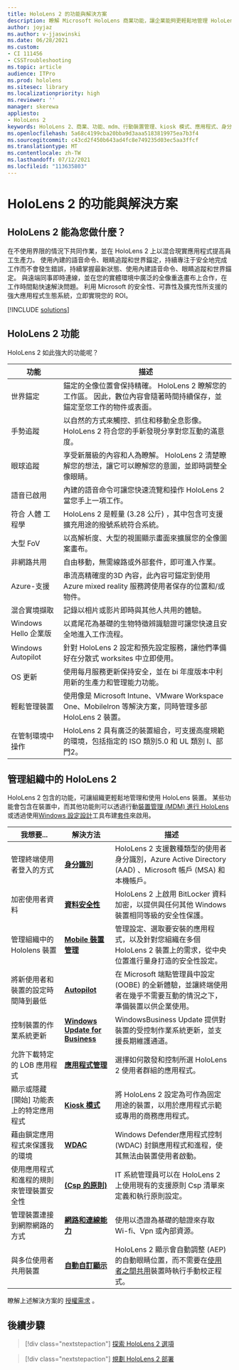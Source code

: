```yaml
---
title: HoloLens 2 的功能與解決方案
description: 瞭解 Microsoft HoloLens 商業功能，讓企業能夠更輕鬆地管理 HoloLens 裝置。
author: joyjaz
ms.author: v-jjaswinski
ms.date: 06/28/2021
ms.custom:
- CI 111456
- CSSTroubleshooting
ms.topic: article
audience: ITPro
ms.prod: hololens
ms.sitesec: library
ms.localizationpriority: high
ms.reviewer: ''
manager: skerewa
appliesto:
- HoloLens 2
keywords: HoloLens 2、商業、功能、mdm、行動裝置管理、kiosk 模式、應用程式、身分識別、Bitlocker、鳶尾花、Windows Hello、Azure 支援、Autopilot、混合現實、WDAC
ms.openlocfilehash: 5a68c4199cba20bba9d3aaa5183819975ea7b3f4
ms.sourcegitcommit: c43cd2f450b643ad4fc8e749235d03ec5aa3ffcf
ms.translationtype: MT
ms.contentlocale: zh-TW
ms.lasthandoff: 07/12/2021
ms.locfileid: "113635803"
---
```

# <a name="hololens-2-capabilities-and-solutions"></a>HoloLens 2 的功能與解決方案

## <a name="what-can-hololens-2-do-for-you"></a>HoloLens 2 能為您做什麼？

在不使用界限的情況下共同作業，並在 HoloLens 2 上以混合現實應用程式提高員工生產力。 使用內建的語音命令、眼睛追蹤和世界錨定，持續專注于安全地完成工作而不會發生錯誤，持續掌握最新狀態、使用內建語音命令、眼睛追蹤和世界錨定。 與遠端同事即時連線，並在您的實體環境中廣泛的全像重迭畫布上合作，在工作時間點快速解決問題。 利用 Microsoft 的安全性、可靠性及擴充性所支援的強大應用程式生態系統，立即實現您的 ROI。  

[!INCLUDE [solutions](includes/hlsolutions.md)]

## <a name="hololens-2-capabilities"></a>HoloLens 2 功能

HoloLens 2 如此強大的功能呢？

| 功能 | 描述 |
|---------|-------------|
| 世界錨定 | 錨定的全像位置會保持精確。 HoloLens 2 瞭解您的工作區。 因此，數位內容會隨著時間持續保存，並錨定至您工作的物件或表面。 |
| 手勢追蹤 | 以自然的方式來觸控、抓住和移動全息影像。 HoloLens 2 符合您的手新發現分享對您互動的滿意度。 |
| 眼球追蹤 | 享受新層級的內容和人為瞭解。 HoloLens 2 清楚瞭解您的想法，讓它可以瞭解您的意圖，並即時調整全像眼睛。 |
| 語音已啟用 | 內建的語音命令可讓您快速流覽和操作 HoloLens 2 當您手上一項工作。 |
| 符合 人體 工程學 | HoloLens 2 是輕量 (3.28 公斤) ，其中包含可支援擴充用途的撥號系統符合系統。 |
| 大型 FoV | 以高解析度、大型的視圖顯示畫面來擴展您的全像圖案畫布。 |
| 非網路共用 | 自由移動，無需線路或外部套件，即可進入作業。 |
| Azure-支援 | 串流高精確度的3D 內容，此內容可錨定到使用 Azure mixed reality 服務跨使用者保存的位置和/或物件。
| 混合實境擷取 | 記錄以相片或影片即時與其他人共用的體驗。 |
| Windows Hello 企業版 | 以鳶尾花為基礎的生物特徵辨識驗證可讓您快速且安全地進入工作流程。 |
| Windows Autopilot | 針對 HoloLens 2 設定和預先設定服務，讓他們準備好在分散式 worksites 中立即使用。 |
| OS 更新 | 使用每月服務更新保持安全，並在 bi 年度版本中利用新的生產力和管理能力功能。 |
| 輕鬆管理裝置 | 使用像是 Microsoft Intune、VMware Workspace One、MobileIron 等解決方案，同時管理多部 HoloLens 2 裝置。 |
| 在管制環境中操作 | HoloLens 2 具有廣泛的裝置組合，可支援高度規範的環境，包括指定的 ISO 類別5.0 和 UL 類別 I、部門2。 |


## <a name="managing-hololens-2-in-your-organization"></a>管理組織中的 HoloLens 2
HoloLens 2 包含的功能，可讓組織更輕鬆地管理和使用 HoloLens 裝置。 某些功能會包含在裝置中，而其他功能則可以透過行動[裝置管理 (MDM) 進行 HoloLens](hololens-mdm-configure.md)或透過使用[Windows 設定設計](app-deploy-provisioning-package.md#setup)工具布建[套件](hololens-provisioning.md)來啟用。

| 我想要... | 解決方法 | 描述 |  
|---------| ------------|------------|
管理終端使用者登入的方式 | [**身分識別**](hololens-identity.md) | HoloLens 2 支援數種類型的使用者身分識別，Azure Active Directory (AAD) 、Microsoft 帳戶 (MSA) 和本機帳戶。  |
| 加密使用者資料 | [**資料安全性**](security-encryption-data-protection.md) | HoloLens 2 上啟用 BitLocker 資料加密，以提供與任何其他 Windows 裝置相同等級的安全性保護。 | 
管理組織中的 Hololens 裝置 | [**Mobile 裝置管理**](hololens-mdm-configure.md) | 管理設定、選取要安裝的應用程式，以及針對您組織在多個 HoloLens 2 裝置上的需求，從中央位置進行量身打造的安全性設定。 | 
|將新使用者和裝置的設定時間降到最低 | [**Autopilot**](hololens2-autopilot.md) | 在 Microsoft 端點管理員中設定 (OOBE) 的全新體驗，並讓終端使用者在幾乎不需要互動的情況之下，準備裝置以供企業使用。 |  
| 控制裝置的作業系統更新 | [**Windows Update for Business**](hololens-updates.md#managing-updates-by-using-windows-update-for-business) | WindowsBusiness Update 提供對裝置的受控制作業系統更新，並支援長期維護通道。 |  
| 允許下載特定的 LOB 應用程式 |[**應用程式管理**](app-deploy-overview.md) | 選擇如何散發和控制所選 HoloLens 2 使用者群組的應用程式。 | 
| 顯示或隱藏 [開始] 功能表上的特定應用程式 |[**Kiosk 模式**](hololens-kiosk.md) | 將 HoloLens 2 設定為可作為固定用途的裝置，以用於應用程式示範或專用的商務應用程式。 
| 藉由鎖定應用程式來保護我的環境 | [**WDAC**](windows-defender-application-control-wdac.md) | Windows Defender應用程式控制 (WDAC) 封鎖應用程式和進程，使其無法由裝置使用者啟動。
| 使用應用程式和進程的規則來管理裝置安全性 | [**(Csp 的原則)**](hololens-csp-policy-overview.md) | IT 系統管理員可以在 HoloLens 2 上使用現有的支援原則 Csp 清單來定義和執行原則設定。 |  
| 管理裝置連接到網際網路的方式 | [**網路和連線能力**](hololens-certificates-network.md) | 使用以憑證為基礎的驗證來存取 Wi-fi、Vpn 或內部資源。 | 
| 與多位使用者共用裝置 | [**自動自訂顯示**](hololens-calibration.md#auto-eye-position-support) | HoloLens 2 顯示會自動調整 (AEP) 的自動眼睛位置，而不需要在[使用者之間共用](hololens-multiple-users.md)裝置時執行手動校正程式。 |

瞭解上述解決方案的 [授權需求](hololens-licenses-requirements.md) 。

## <a name="next-steps"></a>後續步驟
> [!div class="nextstepaction"]
> [探索 HoloLens 2 選項](hololens2-options.md)

> [!div class="nextstepaction"]
>[規劃 HoloLens 2 部署](hololens-requirements.md) 
